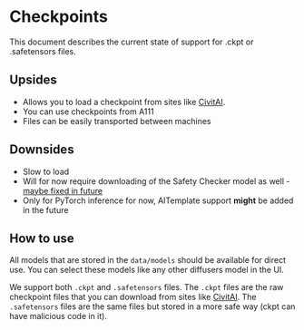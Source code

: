 # Checkpoints

This document describes the current state of support for .ckpt or .safetensors files.

## Upsides

- Allows you to load a checkpoint from sites like [CivitAI](https://civit.ai/).
- You can use checkpoints from A111
- Files can be easily transported between machines

## Downsides

- Slow to load
- Will for now require downloading of the Safety Checker model as well - [maybe fixed in future](https://github.com/huggingface/diffusers/pull/2768)
- Only for PyTorch inference for now, AITemplate support **might** be added in the future

## How to use

All models that are stored in the `data/models` should be available for direct use. You can select these models like any other diffusers model in the UI.

We support both `.ckpt` and `.safetensors` files. The `.ckpt` files are the raw checkpoint files that you can download from sites like [CivitAI](https://civit.ai/). The `.safetensors` files are the same files but stored in a more safe way (ckpt can have malicious code in it).
